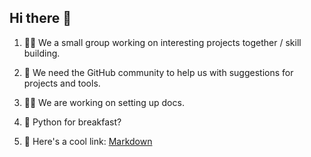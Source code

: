 ## Hi there 👋

1. 🙋‍♀️ We a small group working on interesting projects together / skill building.

2. 🌈 We need the GitHub community to help us with suggestions for projects and tools.

3. 👩‍💻 We are working on setting up docs.

4. 🍿 Python for breakfast?

5. 🧙 Here's a cool link: [Markdown](https://docs.github.com/github/writing-on-github/getting-started-with-writing-and-formatting-on-github/basic-writing-and-formatting-syntax)
